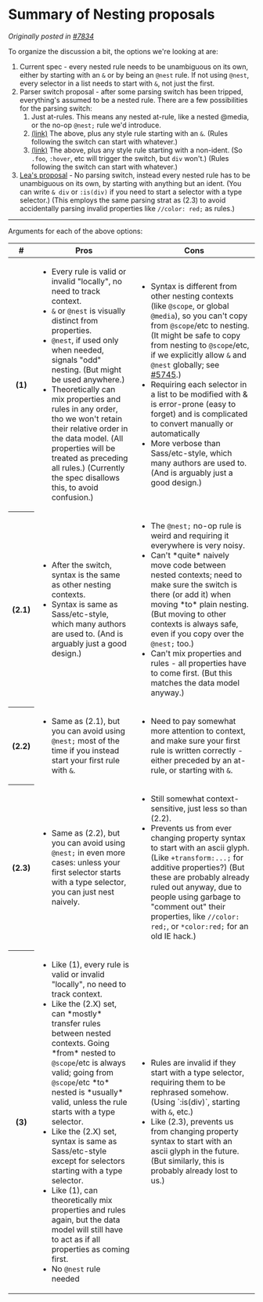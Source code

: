 # Summary of Nesting proposals

*Originally posted in [#7834](https://github.com/w3c/csswg-drafts/issues/7834#issuecomment-1275197850)*

To organize the discussion a bit, the options we're looking at are:

1. Current spec - every nested rule needs to be unambiguous on its own, either by starting with an `&` or by being an `@nest` rule. If not using `@nest`, every selector in a list needs to start with `&`, not just the first.
2. Parser switch proposal - after some parsing switch has been tripped, everything's assumed to be a nested rule. There are a few possibilities for the parsing switch:
	1. Just at-rules. This means any nested at-rule, like a nested @media, or the no-op `@nest;` rule we'd introduce.
	2. [(link)](https://github.com/w3c/csswg-drafts/issues/7834#issuecomment-1268979633) The above, plus any style rule starting with an `&`. (Rules following the switch can start with whatever.)
	3. [(link)](https://github.com/w3c/csswg-drafts/issues/7834#issuecomment-1270665794) The above, plus any style rule starting with a non-ident. (So `.foo`, `:hover`, etc will trigger the switch, but `div` won't.) (Rules following the switch can start with whatever.)
3. [Lea's proposal](https://github.com/w3c/csswg-drafts/issues/7834#issuecomment-1272373216) - No parsing switch, instead every nested rule has to be unambiguous on its own, by starting with anything but an ident. (You can write  `& div` or `:is(div)` if you need to start a selector with a type selector.) (This employs the same parsing strat as (2.3) to avoid accidentally parsing invalid properties like `//color: red;` as rules.)

------

Arguments for each of the above options:

<table>
<thead>
 <tr><th>#<th>Pros<th>Cons
</thead>
<tr>
<th>(1)
<td>
<ul>
<li>Every rule is valid or invalid "locally", no need to track context.
<li><code>&</code> or <code>@nest</code> is visually distinct from properties.
<li><code>@nest</code>, if used only when needed, signals "odd" nesting. (But might be used anywhere.)
<li>Theoretically can mix properties and rules in any order, tho we won't retain their relative order in the data model. (All properties will be treated as preceding all rules.) (Currently the spec disallows this, to avoid confusion.)
</ul>
<td>
<ul>
<li>Syntax is different from other nesting contexts (like <code>@scope</code>, or global <code>@media</code>), so you can't copy from <code>@scope</code>/etc to nesting. (It might be safe to copy from nesting to <code>@scope</code>/etc, if we explicitly allow <code>&</code> and <code>@nest</code> globally; see <a href="https://github.com/w3c/csswg-drafts/issues/5745">#5745</a>.)
<li>Requiring each selector in a list to be modified with & is error-prone (easy to forget) and is complicated to convert manually or automatically
<li>More verbose than Sass/etc-style, which many authors are used to. (And is arguably just a good design.)
</ul>

<tr>
<th>(2.1)
<td>
<ul>
<li>After the switch, syntax is the same as other nesting contexts.
<li>Syntax is same as Sass/etc-style, which many authors are used to. (And is arguably just a good design.)
</ul>
<td>
<ul>
<li>The <code>@nest;</code> no-op rule is weird and requiring it everywhere is very noisy.
<li>Can't *quite* naively move code between nested contexts; need to make sure the switch is there (or add it) when moving *to* plain nesting. (But moving to other contexts is always safe, even if you copy over the <code>@nest;</code> too.)
<li>Can't mix properties and rules - all properties have to come first. (But this matches the data model anyway.)
</ul>

<tr>
<th>(2.2)
<td>
<ul>
<li>Same as (2.1), but you can avoid using <code>@nest;</code> most of the time if you instead start your first rule with <code>&</code>.
</ul>
<td>
<ul>
<li>Need to pay somewhat more attention to context, and make sure your first rule is written correctly - either preceded by an at-rule, or starting with <code>&</code>.
</ul>

<tr>
<th>(2.3)
<td>
<ul>
<li>Same as (2.2), but you can avoid using <code>@nest;</code> in even more cases: unless your first selector starts with a type selector, you can just nest naively.
</ul>
<td>
<ul>
<li>Still somewhat context-sensitive, just less so than (2.2).
<li>Prevents us from ever changing property syntax to start with an ascii glyph. (Like <code>+transform:...;</code> for additive properties?) (But these are probably already ruled out anyway, due to people using garbage to "comment out" their properties, like <code>//color: red;</code>, or <code>*color:red;</code> for an old IE hack.)
</ul>

<tr>
<th>(3)
<td>
<ul>
<li>Like (1), every rule is valid or invalid "locally", no need to track context.
<li>Like the (2.X) set, can *mostly* transfer rules between nested contexts. Going *from* nested to <code>@scope</code>/etc is always valid; going from <code>@scope</code>/etc *to* nested is *usually* valid, unless the rule starts with a type selector.
<li>Like the (2.X) set, syntax is same as Sass/etc-style except for selectors starting with a type selector.
<li>Like (1), can theoretically mix properties and rules again, but the data model will still have to act as if all properties as coming first.
<li>No <code>@nest</code> rule needed
</ul>
<td>
<ul>
<li>Rules are invalid if they start with a type selector, requiring them to be rephrased somehow. (Using `:is(div)`, starting with <code>&</code>, etc.)
<li>Like (2.3), prevents us from changing property syntax to start with an ascii glyph in the future. (But similarly, this is probably already lost to us.)
</ul>
</table>